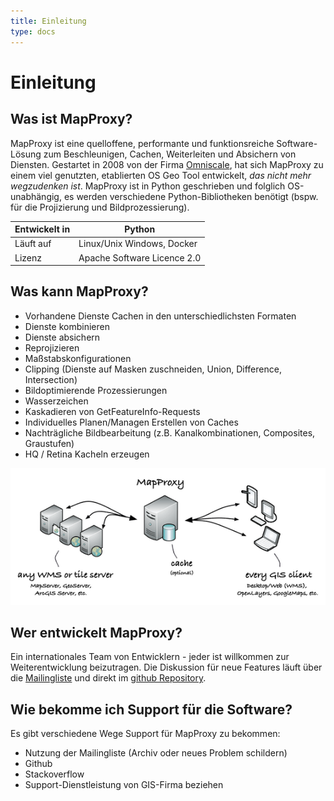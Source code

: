 ```yaml
---
title: Einleitung
type: docs
---
```


<link rel="stylesheet" href="./assets/custom.css">

# Einleitung

## Was ist MapProxy?

MapProxy ist eine quelloffene, performante und funktionsreiche Software-Lösung zum Beschleunigen, Cachen, Weiterleiten und Absichern von Diensten. Gestartet in 2008 von der Firma [Omniscale](https://www.omniscale.de), hat sich MapProxy zu einem viel genutzten, etablierten OS Geo Tool entwickelt, *das nicht mehr wegzudenken ist*. MapProxy ist in Python geschrieben und folglich OS-unabhängig, es werden verschiedene Python-Bibliotheken benötigt (bspw. für die Projizierung und Bildprozessierung).

| Entwickelt in | Python                      |
|---------------|-----------------------------|
| Läuft auf     | Linux/Unix Windows, Docker  |
| Lizenz        | Apache Software Licence 2.0 |

## Was kann MapProxy?

- Vorhandene Dienste Cachen in den unterschiedlichsten Formaten
- Dienste kombinieren
- Dienste absichern
- Reprojizieren
- Maßstabskonfigurationen
- Clipping (Dienste auf Masken zuschneiden, Union, Difference, Intersection)
- Bildoptimierende Prozessierungen
- Wasserzeichen
- Kaskadieren von GetFeatureInfo-Requests
- Individuelles Planen/Managen Erstellen von Caches
- Nachträgliche Bildbearbeitung (z.B. Kanalkombinationen, Composites, Graustufen)
- HQ / Retina Kacheln erzeugen

![Konfig-Überblick.png](/img/mapproxy-overview.png)

## Wer entwickelt MapProxy?
Ein internationales Team von Entwicklern - jeder ist willkommen zur Weiterentwicklung beizutragen. Die Diskussion für neue Features läuft über die [Mailingliste](https://mapproxy.org/support) und direkt im [github Repository](https://github.com/mapproxy).

## Wie bekomme ich Support für die Software?

Es gibt verschiedene Wege Support für MapProxy zu bekommen:
- Nutzung der Mailingliste (Archiv oder neues Problem schildern)
- Github
- Stackoverflow
- Support-Dienstleistung von GIS-Firma beziehen
